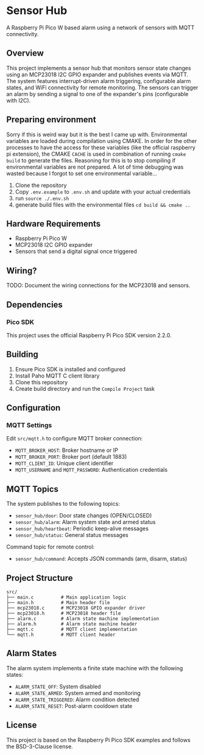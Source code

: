 # Sensor Hub

A Raspberry Pi Pico W based alarm using a network of sensors with MQTT connectivity.

## Overview

This project implements a sensor hub that monitors sensor state changes using an MCP23018 I2C GPIO expander and publishes events via MQTT. The system features interrupt-driven alarm triggering, configurable alarm states, and WiFi connectivity for remote monitoring. The sensors can trigger an alarm by sending a signal to one of the expander's pins (configurable with I2C).

## Preparing environment
Sorry if this is weird way but it is the best I came up with.
Environmental variables are loaded during compilation using CMAKE. In order for the other processes to have the access for these variables (like the official raspberry pi extension), the CMAKE `CACHE` is used in combination of running `cmake build` to generate the files.
Reasoning for this is to stop compiling if environmental variables are not prepared. A lot of time debugging was wasted because I forgot to set one environmental variable...

1. Clone the repository
2. Copy `.env.example` to `.env.sh` and update with your actual credentials
3. run `source ./.env.sh`
4. generate build files with the environmental files `cd build && cmake ..`

## Hardware Requirements

- Raspberry Pi Pico W
- MCP23018 I2C GPIO expander
- Sensors that send a digital signal once triggered

## Wiring?

TODO: Document the wiring connections for the MCP23018 and sensors.

## Dependencies

### Pico SDK
This project uses the official Raspberry Pi Pico SDK version 2.2.0.

## Building

1. Ensure Pico SDK is installed and configured
2. Install Paho MQTT C client library
3. Clone this repository
4. Create build directory and run the `Compile Project` task

## Configuration

### MQTT Settings
Edit `src/mqtt.h` to configure MQTT broker connection:
- `MQTT_BROKER_HOST`: Broker hostname or IP
- `MQTT_BROKER_PORT`: Broker port (default 1883)
- `MQTT_CLIENT_ID`: Unique client identifier
- `MQTT_USERNAME` and `MQTT_PASSWORD`: Authentication credentials


## MQTT Topics

The system publishes to the following topics:
- `sensor_hub/door`: Door state changes (OPEN/CLOSED)
- `sensor_hub/alarm`: Alarm system state and armed status
- `sensor_hub/heartbeat`: Periodic keep-alive messages
- `sensor_hub/status`: General status messages

Command topic for remote control:
- `sensor_hub/command`: Accepts JSON commands (arm, disarm, status)

## Project Structure

```
src/
├── main.c          # Main application logic
├── main.h          # Main header file
├── mcp23018.c      # MCP23018 GPIO expander driver
├── mcp23018.h      # MCP23018 header file
├── alarm.c         # Alarm state machine implementation
├── alarm.h         # Alarm state machine header
├── mqtt.c          # MQTT client implementation
└── mqtt.h          # MQTT client header
```

## Alarm States

The alarm system implements a finite state machine with the following states:
- `ALARM_STATE_OFF`: System disabled
- `ALARM_STATE_ARMED`: System armed and monitoring
- `ALARM_STATE_TRIGGERED`: Alarm condition detected
- `ALARM_STATE_RESET`: Post-alarm cooldown state

## License

This project is based on the Raspberry Pi Pico SDK examples and follows the BSD-3-Clause license.
